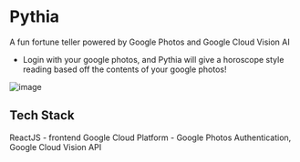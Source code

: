 # Pythia

A fun fortune teller powered by Google Photos and Google Cloud Vision AI
- Login with your google photos, and Pythia will give a horoscope style reading based off the contents of your google photos!


![image](https://github.com/AlanWang1/pythia/assets/43789278/41751821-78b2-4ac3-80eb-a535d1b07c5b)


## Tech Stack

ReactJS - frontend
Google Cloud Platform - Google Photos Authentication, Google Cloud Vision API
